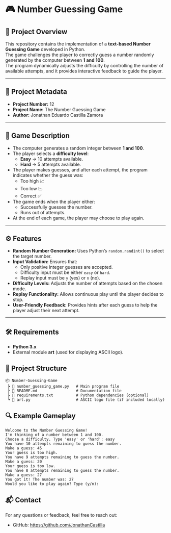 # 🎮 Number Guessing Game

## 📘 Project Overview
This repository contains the implementation of a **text-based Number Guessing Game** developed in Python.  
The game challenges the player to correctly guess a number randomly generated by the computer between **1 and 100**.  
The program dynamically adjusts the difficulty by controlling the number of available attempts, and it provides interactive feedback to guide the player.

---

## 📝 Project Metadata
- **Project Number:** 12  
- **Project Name:** The Number Guessing Game  
- **Author:** Jonathan Eduardo Castilla Zamora  

---

## 🎯 Game Description
- The computer generates a random integer between **1 and 100**.  
- The player selects a **difficulty level**:
  - **Easy** → 10 attempts available.  
  - **Hard** → 5 attempts available.  
- The player makes guesses, and after each attempt, the program indicates whether the guess was:
  - Too high 📈  
  - Too low 📉  
  - Correct ✅  
- The game ends when the player either:
  - Successfully guesses the number.  
  - Runs out of attempts.  
- At the end of each game, the player may choose to play again.

---

## ⚙️ Features
- **Random Number Generation:** Uses Python’s `random.randint()` to select the target number.  
- **Input Validation:** Ensures that:
  - Only positive integer guesses are accepted.  
  - Difficulty input must be either `easy` or `hard`.  
  - Replay input must be `y` (yes) or `n` (no).  
- **Difficulty Levels:** Adjusts the number of attempts based on the chosen mode.  
- **Replay Functionality:** Allows continuous play until the player decides to stop.  
- **User-Friendly Feedback:** Provides hints after each guess to help the player adjust their next attempt.

---

## 🛠️ Requirements
- **Python 3.x**  
- External module **art** (used for displaying ASCII logo).  


## 📂 Project Structure


```
📦 Number-Guessing-Game
 ┣ 📜 number_guessing_game.py   # Main program file
 ┣ 📜 README.md                 # Documentation file
 ┣ 📜 requirements.txt          # Python dependencies (optional)
 ┗ 📜 art.py                    # ASCII logo file (if included locally)
```

## 🔍 Example Gameplay

```
Welcome to the Number Guessing Game!
I'm thinking of a number between 1 and 100.
Choose a difficulty. Type 'easy' or 'hard': easy
You have 10 attempts remaining to guess the number.
Make a guess: 45
Your guess is too high.
You have 9 attempts remaining to guess the number.
Make a guess: 20
Your guess is too low.
You have 8 attempts remaining to guess the number.
Make a guess: 27
You got it! The number was: 27
Would you like to play again? Type (y/n):
```

## 📬 Contact

For any questions or feedback, feel free to reach out:
- GitHub: https://github.com/JonathanCastilla
